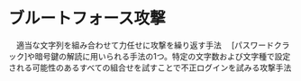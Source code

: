 # ブルートフォース攻撃
　適当な文字列を組み合わせて力任せに攻撃を繰り返す手法
　[パスワードクラック]や暗号鍵の解読に用いられる手法の1つ。特定の文字数および文字種で設定される可能性のあるすべての組合せを試すことで不正ログインを試みる攻撃手法
